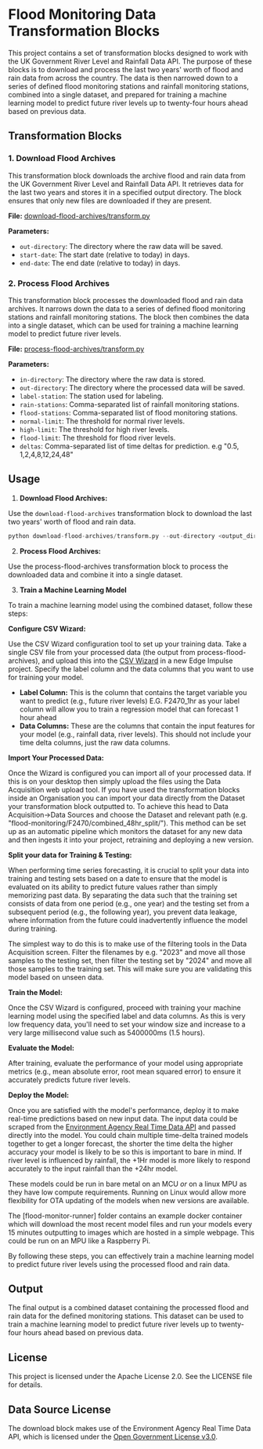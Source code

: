 # Flood Monitoring Data Transformation Blocks

This project contains a set of transformation blocks designed to work with the UK Government River Level and Rainfall Data API. The purpose of these blocks is to download and process the last two years' worth of flood and rain data from across the country. The data is then narrowed down to a series of defined flood monitoring stations and rainfall monitoring stations, combined into a single dataset, and prepared for training a machine learning model to predict future river levels up to twenty-four hours ahead based on previous data.

## Transformation Blocks

### 1. Download Flood Archives

This transformation block downloads the archive flood and rain data from the UK Government River Level and Rainfall Data API. It retrieves data for the last two years and stores it in a specified output directory. The block ensures that only new files are downloaded if they are present.

**File:** [download-flood-archives/transform.py](download-flood-archives/transform.py)

**Parameters:**
- `out-directory`: The directory where the raw data will be saved.
- `start-date`: The start date (relative to today) in days.
- `end-date`: The end date (relative to today) in days.

### 2. Process Flood Archives

This transformation block processes the downloaded flood and rain data archives. It narrows down the data to a series of defined flood monitoring stations and rainfall monitoring stations. The block then combines the data into a single dataset, which can be used for training a machine learning model to predict future river levels.

**File:** [process-flood-archives/transform.py](process-flood-archives/transform.py)

**Parameters:**
- `in-directory`: The directory where the raw data is stored.
- `out-directory`: The directory where the processed data will be saved.
- `label-station`: The station used for labeling.
- `rain-stations`: Comma-separated list of rainfall monitoring stations.
- `flood-stations`: Comma-separated list of flood monitoring stations.
- `normal-limit`: The threshold for normal river levels.
- `high-limit`: The threshold for high river levels.
- `flood-limit`: The threshold for flood river levels.
- `deltas`: Comma-separated list of time deltas for prediction. e.g "0.5, 1,2,4,8,12,24,48"

## Usage

 1. **Download Flood Archives:**

   Use the `download-flood-archives` transformation block to download the last two years' worth of flood and rain data.

   ```python
   python download-flood-archives/transform.py --out-directory <output_directory> --start-date 730 --end-date 0
   ```
 2. **Process Flood Archives:**

Use the process-flood-archives transformation block to process the downloaded data and combine it into a single dataset.


 3. **Train a Machine Learning Model**

To train a machine learning model using the combined dataset, follow these steps:

**Configure CSV Wizard:**

   Use the CSV Wizard configuration tool to set up your training data. Take a single CSV file from your processed data (the output from process-flood-archives), and upload this into the [CSV Wizard](https://docs.edgeimpulse.com/docs/edge-impulse-studio/data-acquisition/csv-wizard) in a new Edge Impulse project.  Specify the label column and the data columns that you want to use for training your model. 

   - **Label Column:** This is the column that contains the target variable you want to predict (e.g., future river levels) E.G. F2470_1hr as your label column will allow you to train a regression model that can forecast 1 hour ahead
   - **Data Columns:** These are the columns that contain the input features for your model (e.g., rainfall data, river levels). This should not include your time delta columns, just the raw data columns.

**Import Your Processed Data:**

   Once the Wizard is configured you can import all of your processed data. If this is on your desktop then simply upload the files using the Data Acquisition web upload tool. If you have used the transformation blocks inside an Organisation you can import your data directly from the Dataset your transformation block outputted to. To achieve this head to Data Acquisition->Data Sources and choose the Dataset and relevant path (e.g. "flood-monitoring/F2470/combined_48hr_split/"). This method can be set up as an automatic pipeline which monitors the dataset for any new data and then ingests it into your project, retraining and deploying a new version.

**Split your data for Training & Testing:**
    
   When performing time series forecasting, it is crucial to split your data into training and testing sets based on a date to ensure that the model is evaluated on its ability to predict future values rather than simply memorizing past data. By separating the data such that the training set consists of data from one period (e.g., one year) and the testing set from a subsequent period (e.g., the following year), you prevent data leakage, where information from the future could inadvertently influence the model during training. 

   The simplest way to do this is to make use of the filtering tools in the Data Acquisition screen. Filter the filenames by e.g. "2023" and move all those samples to the testing set, then filter the testing set by "2024" and move all those samples to the training set. This will make sure you are validating this model based on unseen data. 

**Train the Model:**

   Once the CSV Wizard is configured, proceed with training your machine learning model using the specified label and data columns. As this is very low frequency data, you'll need to set your window size and increase to a very large millisecond value such as 5400000ms (1.5 hours). 

**Evaluate the Model:**

   After training, evaluate the performance of your model using appropriate metrics (e.g., mean absolute error, root mean squared error) to ensure it accurately predicts future river levels.

**Deploy the Model:**

   Once you are satisfied with the model's performance, deploy it to make real-time predictions based on new input data. The input data could be scraped from the [Environment Agency Real Time Data API](https://environment.data.gov.uk/flood-monitoring/doc/reference) and passed directly into the model. You could chain multiple time-delta trained models together to get a longer forecast, the shorter the time delta the higher accuracy your model is likely to be so this is important to bare in mind. If river level is influenced by rainfall, the +1Hr model is more likely to respond accurately to the input rainfall than the +24hr model. 

   These models could be run in bare metal on an MCU *or* on a linux MPU as they have low compute requirements. Running on Linux would allow more flexibility for OTA updating of the models when new versions are available.

   The [flood-monitor-runner] folder contains an example docker container which will download the most recent model files and run your models every 15 minutes outputting to images which are hosted in a simple webpage. This could be run on an MPU like a Raspberry Pi.

By following these steps, you can effectively train a machine learning model to predict future river levels using the processed flood and rain data.

## Output
The final output is a combined dataset containing the processed flood and rain data for the defined monitoring stations. This dataset can be used to train a machine learning model to predict future river levels up to twenty-four hours ahead based on previous data.

## License
This project is licensed under the Apache License 2.0. See the LICENSE file for details.

## Data Source License

The download block makes use of the Environment Agency Real Time Data API, which is licensed under the [Open Government License v3.0](https://www.nationalarchives.gov.uk/doc/open-government-licence/version/3/).
